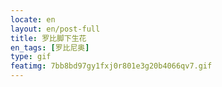 ```yaml
---
locate: en
layout: en/post-full
title: 罗比脚下生花
en_tags: [罗比尼奥]
type: gif
featimg: 7bb8bd97gy1fxj0r801e3g20b4066qv7.gif
---
```

